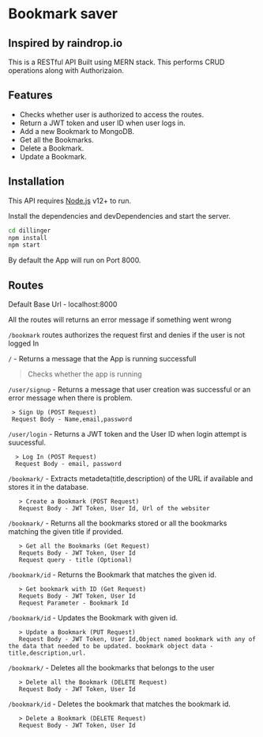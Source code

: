 # Bookmark saver
## Inspired by raindrop.io

This is a RESTful API Built using MERN stack.
This performs CRUD operations along with Authorizaion.


## Features
- Checks whether user is authorized to access the routes.
- Return a JWT token and user ID when user logs in.
- Add a new Bookmark to MongoDB.
- Get all the Bookmarks.
- Delete a Bookmark.
- Update a Bookmark.

## Installation

This API requires [Node.js](https://nodejs.org/) v12+ to run.

Install the dependencies and devDependencies and start the server.

```sh
cd dillinger
npm install
npm start
```
By default the App will run on Port 8000.

## Routes

Default Base Url - localhost:8000

All the routes will returns an error message if something went wrong

`/bookmark` routes authorizes the request first and denies if the user is not logged In

`/` -  Returns a message that the App is running successfull

 > Checks whether the app is running
 
 `/user/signup` - Returns a message that user creation was successful or an error message when
 there is problem.
     
     > Sign Up (POST Request)
     Request Body - Name,email,password

 `/user/login` - Returns a JWT token and the User ID when login attempt is suucessful.
 
      > Log In (POST Request) 
      Request Body - email, password
  
  `/bookmark/` - Extracts metadeta(title,description) of the URL if available and stores it in the database.
     
       > Create a Bookmark (POST Request) 
       Request Body - JWT Token, User Id, Url of the websiter
   
`/bookmark/` - Returns all the bookmarks stored or all the bookmarks matching the given title if provided.
 
       > Get all the Bookmarks (Get Request) 
       Requets Body - JWT Token, User Id
       Request query - title (Optional)
   
 `/bookmark/id` - Returns the Bookmark that matches the given id.
 
       > Get bookmark with ID (Get Request) 
       Requets Body - JWT Token, User Id
       Request Parameter - Bookmark Id
   
   `/bookmark/id` - Updates the Bookmark with given id.
 
       > Update a Bookmark (PUT Request) 
       Request Body - JWT Token, User Id,Object named bookmark with any of the data that needed to be updated. bookmark object data - title,description,url.
   
   `/bookmark/` - Deletes all the bookmarks that belongs to the user
 
       > Delete all the Bookmark (DELETE Request) 
       Request Body - JWT Token, User Id
   
`/bookmark/id` - Deletes the bookmark that matches the bookmark id.
 
       > Delete a Bookmark (DELETE Request) 
       Request Body - JWT Token, User Id
